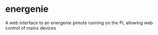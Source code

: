 # energenie
A web interface to an energenie pimote running on the Pi, allowing web control of mains devices
